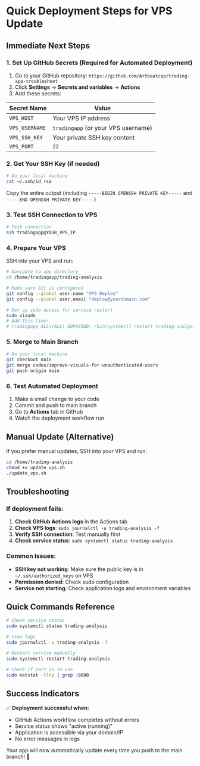 # Quick Deployment Steps for VPS Update

## Immediate Next Steps

### 1. Set Up GitHub Secrets (Required for Automated Deployment)

1. Go to your GitHub repository: `https://github.com/Artbeatcap/trading-app-troubleshoot`
2. Click **Settings** → **Secrets and variables** → **Actions**
3. Add these secrets:

| Secret Name | Value |
|-------------|-------|
| `VPS_HOST` | Your VPS IP address |
| `VPS_USERNAME` | `tradingapp` (or your VPS username) |
| `VPS_SSH_KEY` | Your private SSH key content |
| `VPS_PORT` | `22` |

### 2. Get Your SSH Key (if needed)

```bash
# On your local machine
cat ~/.ssh/id_rsa
```

Copy the entire output (including `-----BEGIN OPENSSH PRIVATE KEY-----` and `-----END OPENSSH PRIVATE KEY-----`)

### 3. Test SSH Connection to VPS

```bash
# Test connection
ssh tradingapp@YOUR_VPS_IP
```

### 4. Prepare Your VPS

SSH into your VPS and run:

```bash
# Navigate to app directory
cd /home/tradingapp/trading-analysis

# Make sure Git is configured
git config --global user.name "VPS Deploy"
git config --global user.email "deploy@yourdomain.com"

# Set up sudo access for service restart
sudo visudo
# Add this line:
# tradingapp ALL=(ALL) NOPASSWD: /bin/systemctl restart trading-analysis, /bin/systemctl status trading-analysis, /bin/systemctl is-active trading-analysis
```

### 5. Merge to Main Branch

```bash
# On your local machine
git checkout main
git merge codex/improve-visuals-for-unauthenticated-users
git push origin main
```

### 6. Test Automated Deployment

1. Make a small change to your code
2. Commit and push to main branch
3. Go to **Actions** tab in GitHub
4. Watch the deployment workflow run

## Manual Update (Alternative)

If you prefer manual updates, SSH into your VPS and run:

```bash
cd /home/trading-analysis
chmod +x update_vps.sh
./update_vps.sh
```

## Troubleshooting

### If deployment fails:

1. **Check GitHub Actions logs** in the Actions tab
2. **Check VPS logs**: `sudo journalctl -u trading-analysis -f`
3. **Verify SSH connection**: Test manually first
4. **Check service status**: `sudo systemctl status trading-analysis`

### Common Issues:

- **SSH key not working**: Make sure the public key is in `~/.ssh/authorized_keys` on VPS
- **Permission denied**: Check sudo configuration
- **Service not starting**: Check application logs and environment variables

## Quick Commands Reference

```bash
# Check service status
sudo systemctl status trading-analysis

# View logs
sudo journalctl -u trading-analysis -f

# Restart service manually
sudo systemctl restart trading-analysis

# Check if port is in use
sudo netstat -tlnp | grep :8000
```

## Success Indicators

✅ **Deployment successful when:**
- GitHub Actions workflow completes without errors
- Service status shows "active (running)"
- Application is accessible via your domain/IP
- No error messages in logs

Your app will now automatically update every time you push to the main branch! 🚀 